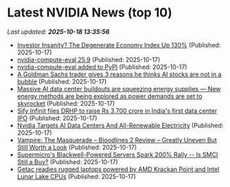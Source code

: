 # Latest NVIDIA News (top 10)
_Last updated: **2025-10-18 13:35:56**_

- [Investor Insanity? The Degenerate Economy Index Up 130%](https://www.forbes.com/sites/boazsobrado/2025/10/17/investor-insanity-the-degenerate-economy-index-up-130/) (Published: 2025-10-17)
- [nvidia-compute-eval 25.9](https://pypi.org/project/nvidia-compute-eval/25.9/) (Published: 2025-10-17)
- [nvidia-compute-eval added to PyPI](https://pypi.org/project/nvidia-compute-eval/) (Published: 2025-10-17)
- [A Goldman Sachs trader gives 3 reasons he thinks AI stocks are not in a bubble](https://www.businessinsider.com/goldman-sachs-mike-washington-ai-bubble-stocks-2025-10) (Published: 2025-10-17)
- [Massive AI data center buildouts are squeezing energy supplies — New energy methods are being explored as power demands are set to skyrocket](https://www.tomshardware.com/tech-industry/artificial-intelligence/massive-ai-data-center-buildouts-are-squeezing-energy-supplies-new-energy-methods-are-being-explored-as-power-demands-are-set-to-skyrocket) (Published: 2025-10-17)
- [Sify Infinit files DRHP to raise Rs 3,700 crore in India's first data center IPO](https://economictimes.indiatimes.com/markets/ipos/fpos/sify-infinit-files-drhp-to-raise-rs-3700-crore-in-indias-first-data-center-ipo/articleshow/124631515.cms) (Published: 2025-10-17)
- [Nvidia Targets AI Data Centers And All-Renewable Electricity](https://biztoc.com/x/e165b4b36bb91780) (Published: 2025-10-17)
- [Vampire: The Masquerade – Bloodlines 2 Review – Greatly Uneven But Still Worth a Look](https://wccftech.com/review/vampire-the-masquerade-bloodlines-2-greatly-uneven-but-still-worth-a-look/) (Published: 2025-10-17)
- [Supermicro's Blackwell-Powered Servers Spark 200% Rally -- Is SMCI Still a Buy?](https://finance.yahoo.com/news/supermicros-blackwell-powered-servers-spark-125424950.html) (Published: 2025-10-17)
- [Getac readies rugged laptops powered by AMD Krackan Point and Intel Lunar Lake CPUs](https://www.notebookcheck.net/Getac-readies-rugged-laptops-powered-by-AMD-Krackan-Point-and-Intel-Lunar-Lake-CPUs.1140756.0.html) (Published: 2025-10-17)
